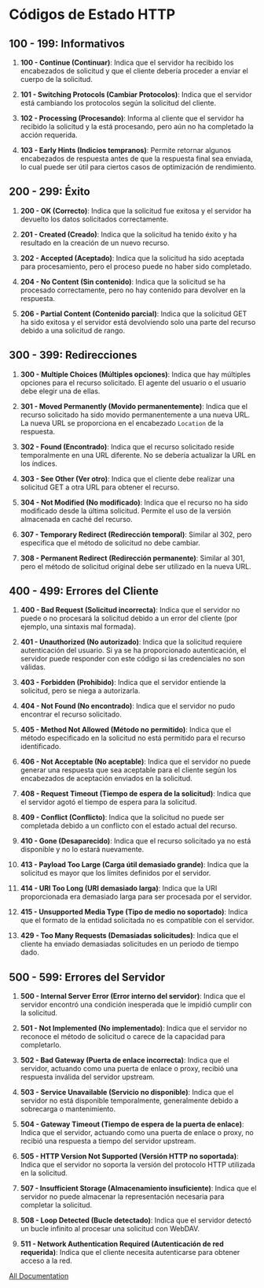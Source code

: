 # Códigos de Estado HTTP

## 100 - 199: Informativos

1. **100 - Continue (Continuar)**: Indica que el servidor ha recibido los encabezados de solicitud y que el cliente debería proceder a enviar el cuerpo de la solicitud.

2. **101 - Switching Protocols (Cambiar Protocolos)**: Indica que el servidor está cambiando los protocolos según la solicitud del cliente.

3. **102 - Processing (Procesando)**: Informa al cliente que el servidor ha recibido la solicitud y la está procesando, pero aún no ha completado la acción requerida.

4. **103 - Early Hints (Indicios tempranos)**: Permite retornar algunos encabezados de respuesta antes de que la respuesta final sea enviada, lo cual puede ser útil para ciertos casos de optimización de rendimiento.

## 200 - 299: Éxito

1. **200 - OK (Correcto)**: Indica que la solicitud fue exitosa y el servidor ha devuelto los datos solicitados correctamente.

2. **201 - Created (Creado)**: Indica que la solicitud ha tenido éxito y ha resultado en la creación de un nuevo recurso.

3. **202 - Accepted (Aceptado)**: Indica que la solicitud ha sido aceptada para procesamiento, pero el proceso puede no haber sido completado.

4. **204 - No Content (Sin contenido)**: Indica que la solicitud se ha procesado correctamente, pero no hay contenido para devolver en la respuesta.

5. **206 - Partial Content (Contenido parcial)**: Indica que la solicitud GET ha sido exitosa y el servidor está devolviendo solo una parte del recurso debido a una solicitud de rango.

## 300 - 399: Redirecciones

1. **300 - Multiple Choices (Múltiples opciones)**: Indica que hay múltiples opciones para el recurso solicitado. El agente del usuario o el usuario debe elegir una de ellas.

2. **301 - Moved Permanently (Movido permanentemente)**: Indica que el recurso solicitado ha sido movido permanentemente a una nueva URL. La nueva URL se proporciona en el encabezado `Location` de la respuesta.

3. **302 - Found (Encontrado)**: Indica que el recurso solicitado reside temporalmente en una URL diferente. No se debería actualizar la URL en los índices.

4. **303 - See Other (Ver otro)**: Indica que el cliente debe realizar una solicitud GET a otra URL para obtener el recurso.

5. **304 - Not Modified (No modificado)**: Indica que el recurso no ha sido modificado desde la última solicitud. Permite el uso de la versión almacenada en caché del recurso.

6. **307 - Temporary Redirect (Redirección temporal)**: Similar al 302, pero especifica que el método de solicitud no debe cambiar.

7. **308 - Permanent Redirect (Redirección permanente)**: Similar al 301, pero el método de solicitud original debe ser utilizado en la nueva URL.

## 400 - 499: Errores del Cliente

1. **400 - Bad Request (Solicitud incorrecta)**: Indica que el servidor no puede o no procesará la solicitud debido a un error del cliente (por ejemplo, una sintaxis mal formada).

2. **401 - Unauthorized (No autorizado)**: Indica que la solicitud requiere autenticación del usuario. Si ya se ha proporcionado autenticación, el servidor puede responder con este código si las credenciales no son válidas.

3. **403 - Forbidden (Prohibido)**: Indica que el servidor entiende la solicitud, pero se niega a autorizarla.

4. **404 - Not Found (No encontrado)**: Indica que el servidor no pudo encontrar el recurso solicitado.

5. **405 - Method Not Allowed (Método no permitido)**: Indica que el método especificado en la solicitud no está permitido para el recurso identificado.

6. **406 - Not Acceptable (No aceptable)**: Indica que el servidor no puede generar una respuesta que sea aceptable para el cliente según los encabezados de aceptación enviados en la solicitud.

7. **408 - Request Timeout (Tiempo de espera de la solicitud)**: Indica que el servidor agotó el tiempo de espera para la solicitud.

8. **409 - Conflict (Conflicto)**: Indica que la solicitud no puede ser completada debido a un conflicto con el estado actual del recurso.

9. **410 - Gone (Desaparecido)**: Indica que el recurso solicitado ya no está disponible y no lo estará nuevamente.

10. **413 - Payload Too Large (Carga útil demasiado grande)**: Indica que la solicitud es mayor que los límites definidos por el servidor.

11. **414 - URI Too Long (URI demasiado larga)**: Indica que la URI proporcionada era demasiado larga para ser procesada por el servidor.

12. **415 - Unsupported Media Type (Tipo de medio no soportado)**: Indica que el formato de la entidad solicitada no es compatible con el servidor.

13. **429 - Too Many Requests (Demasiadas solicitudes)**: Indica que el cliente ha enviado demasiadas solicitudes en un periodo de tiempo dado.

## 500 - 599: Errores del Servidor

1. **500 - Internal Server Error (Error interno del servidor)**: Indica que el servidor encontró una condición inesperada que le impidió cumplir con la solicitud.

2. **501 - Not Implemented (No implementado)**: Indica que el servidor no reconoce el método de solicitud o carece de la capacidad para completarlo.

3. **502 - Bad Gateway (Puerta de enlace incorrecta)**: Indica que el servidor, actuando como una puerta de enlace o proxy, recibió una respuesta inválida del servidor upstream.

4. **503 - Service Unavailable (Servicio no disponible)**: Indica que el servidor no está disponible temporalmente, generalmente debido a sobrecarga o mantenimiento.

5. **504 - Gateway Timeout (Tiempo de espera de la puerta de enlace)**: Indica que el servidor, actuando como una puerta de enlace o proxy, no recibió una respuesta a tiempo del servidor upstream.
6. **505 - HTTP Version Not Supported (Versión HTTP no soportada)**: Indica que el servidor no soporta la versión del protocolo HTTP utilizada en la solicitud.

7. **507 - Insufficient Storage (Almacenamiento insuficiente)**: Indica que el servidor no puede almacenar la representación necesaria para completar la solicitud.

8. **508 - Loop Detected (Bucle detectado)**: Indica que el servidor detectó un bucle infinito al procesar una solicitud con WebDAV.

9. **511 - Network Authentication Required (Autenticación de red requerida)**: Indica que el cliente necesita autenticarse para obtener acceso a la red.



[All Documentation](https://developer.mozilla.org/es/docs/Web/HTTP/Status)